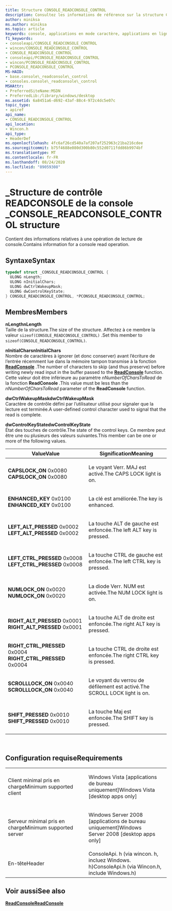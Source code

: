 ```yaml
---
title: Structure CONSOLE_READCONSOLE_CONTROL
description: Consultez les informations de référence sur la structure CONSOLE_READCONSOLE_CONTROL, qui contient des informations relatives à une opération de lecture de console.
author: miniksa
ms.author: miniksa
ms.topic: article
keywords: console, applications en mode caractère, applications en ligne de commande, applications Terminal Server, API de console
f1_keywords:
- consoleapi/CONSOLE_READCONSOLE_CONTROL
- wincon/CONSOLE_READCONSOLE_CONTROL
- CONSOLE_READCONSOLE_CONTROL
- consoleapi/PCONSOLE_READCONSOLE_CONTROL
- wincon/PCONSOLE_READCONSOLE_CONTROL
- PCONSOLE_READCONSOLE_CONTROL
MS-HAID:
- base.console\_readconsole\_control
- consoles.console\_readconsole\_control
MSHAttr:
- PreferredSiteName:MSDN
- PreferredLib:/library/windows/desktop
ms.assetid: 6a8451a6-d692-43af-88c4-972c4dc5e07c
topic_type:
- apiref
api_name:
- CONSOLE_READCONSOLE_CONTROL
api_location:
- Wincon.h
api_type:
- HeaderDef
ms.openlocfilehash: 4fc6af26cd540a7af207af252963c21ba216cdee
ms.sourcegitcommit: b75f4688e080d300b80c552d0711fdd86b9974bf
ms.translationtype: MT
ms.contentlocale: fr-FR
ms.lasthandoff: 08/24/2020
ms.locfileid: "89059308"
---
```

# <a name="console_readconsole_control-structure"></a><span data-ttu-id="29f11-104">\_Structure de contrôle READCONSOLE de la console \_</span><span class="sxs-lookup"><span data-stu-id="29f11-104">CONSOLE\_READCONSOLE\_CONTROL structure</span></span>


<span data-ttu-id="29f11-105">Contient des informations relatives à une opération de lecture de console.</span><span class="sxs-lookup"><span data-stu-id="29f11-105">Contains information for a console read operation.</span></span>

<a name="syntax"></a><span data-ttu-id="29f11-106">Syntaxe</span><span class="sxs-lookup"><span data-stu-id="29f11-106">Syntax</span></span>
------

```C
typedef struct _CONSOLE_READCONSOLE_CONTROL {
  ULONG nLength;
  ULONG nInitialChars;
  ULONG dwCtrlWakeupMask;
  ULONG dwControlKeyState;
} CONSOLE_READCONSOLE_CONTROL, *PCONSOLE_READCONSOLE_CONTROL;
```

<a name="members"></a><span data-ttu-id="29f11-107">Membres</span><span class="sxs-lookup"><span data-stu-id="29f11-107">Members</span></span>
-------

<span data-ttu-id="29f11-108">**nLength**</span><span class="sxs-lookup"><span data-stu-id="29f11-108">**nLength**</span></span>  
<span data-ttu-id="29f11-109">Taille de la structure.</span><span class="sxs-lookup"><span data-stu-id="29f11-109">The size of the structure.</span></span> <span data-ttu-id="29f11-110">Affectez à ce membre la valeur `sizeof(CONSOLE_READCONSOLE_CONTROL)` .</span><span class="sxs-lookup"><span data-stu-id="29f11-110">Set this member to `sizeof(CONSOLE_READCONSOLE_CONTROL)`.</span></span>

<span data-ttu-id="29f11-111">**nInitialChars**</span><span class="sxs-lookup"><span data-stu-id="29f11-111">**nInitialChars**</span></span>  
<span data-ttu-id="29f11-112">Nombre de caractères à ignorer (et donc conserver) avant l’écriture de l’entrée récemment lue dans la mémoire tampon transmise à la fonction [**ReadConsole**](readconsole.md) .</span><span class="sxs-lookup"><span data-stu-id="29f11-112">The number of characters to skip (and thus preserve) before writing newly read input in the buffer passed to the [**ReadConsole**](readconsole.md) function.</span></span> <span data-ttu-id="29f11-113">Cette valeur doit être inférieure au paramètre *nNumberOfCharsToRead* de la fonction **ReadConsole** .</span><span class="sxs-lookup"><span data-stu-id="29f11-113">This value must be less than the *nNumberOfCharsToRead* parameter of the **ReadConsole** function.</span></span>

<span data-ttu-id="29f11-114">**dwCtrlWakeupMask**</span><span class="sxs-lookup"><span data-stu-id="29f11-114">**dwCtrlWakeupMask**</span></span>  
<span data-ttu-id="29f11-115">Caractère de contrôle défini par l’utilisateur utilisé pour signaler que la lecture est terminée.</span><span class="sxs-lookup"><span data-stu-id="29f11-115">A user-defined control character used to signal that the read is complete.</span></span>

<span data-ttu-id="29f11-116">**dwControlKeyState**</span><span class="sxs-lookup"><span data-stu-id="29f11-116">**dwControlKeyState**</span></span>  
<span data-ttu-id="29f11-117">État des touches de contrôle.</span><span class="sxs-lookup"><span data-stu-id="29f11-117">The state of the control keys.</span></span> <span data-ttu-id="29f11-118">Ce membre peut être une ou plusieurs des valeurs suivantes.</span><span class="sxs-lookup"><span data-stu-id="29f11-118">This member can be one or more of the following values.</span></span>

<table>
<colgroup>
<col width="50%" />
<col width="50%" />
</colgroup>
<thead>
<tr class="header">
<th><span data-ttu-id="29f11-119">Value</span><span class="sxs-lookup"><span data-stu-id="29f11-119">Value</span></span></th>
<th><span data-ttu-id="29f11-120">Signification</span><span class="sxs-lookup"><span data-stu-id="29f11-120">Meaning</span></span></th>
</tr>
</thead>
<tbody>
<tr class="odd">
<td><span data-ttu-id="29f11-121"><span id="CAPSLOCK_ON"></span><span id="capslock_on"></span>
<strong>CAPSLOCK_ON</strong> 0x0080</span><span class="sxs-lookup"><span data-stu-id="29f11-121"><span id="CAPSLOCK_ON"></span><span id="capslock_on"></span>
<strong>CAPSLOCK_ON</strong> 0x0080</span></span></td>
<td><p><span data-ttu-id="29f11-122">Le voyant Verr. MAJ est activé.</span><span class="sxs-lookup"><span data-stu-id="29f11-122">The CAPS LOCK light is on.</span></span></p></td>
</tr>
<tr class="even">
<td><span data-ttu-id="29f11-123"><span id="ENHANCED_KEY"></span><span id="enhanced_key"></span>
<strong>ENHANCED_KEY</strong> 0x0100</span><span class="sxs-lookup"><span data-stu-id="29f11-123"><span id="ENHANCED_KEY"></span><span id="enhanced_key"></span>
<strong>ENHANCED_KEY</strong> 0x0100</span></span></td>
<td><p><span data-ttu-id="29f11-124">La clé est améliorée.</span><span class="sxs-lookup"><span data-stu-id="29f11-124">The key is enhanced.</span></span></p></td>
</tr>
<tr class="odd">
<td><span data-ttu-id="29f11-125"><span id="LEFT_ALT_PRESSED"></span><span id="left_alt_pressed"></span>
<strong>LEFT_ALT_PRESSED</strong> 0x0002</span><span class="sxs-lookup"><span data-stu-id="29f11-125"><span id="LEFT_ALT_PRESSED"></span><span id="left_alt_pressed"></span>
<strong>LEFT_ALT_PRESSED</strong> 0x0002</span></span></td>
<td><p><span data-ttu-id="29f11-126">La touche ALT de gauche est enfoncée.</span><span class="sxs-lookup"><span data-stu-id="29f11-126">The left ALT key is pressed.</span></span></p></td>
</tr>
<tr class="even">
<td><span data-ttu-id="29f11-127"><span id="LEFT_CTRL_PRESSED"></span><span id="left_ctrl_pressed"></span>
<strong>LEFT_CTRL_PRESSED</strong> 0x0008</span><span class="sxs-lookup"><span data-stu-id="29f11-127"><span id="LEFT_CTRL_PRESSED"></span><span id="left_ctrl_pressed"></span>
<strong>LEFT_CTRL_PRESSED</strong> 0x0008</span></span></td>
<td><p><span data-ttu-id="29f11-128">La touche CTRL de gauche est enfoncée.</span><span class="sxs-lookup"><span data-stu-id="29f11-128">The left CTRL key is pressed.</span></span></p></td>
</tr>
<tr class="odd">
<td><span data-ttu-id="29f11-129"><span id="NUMLOCK_ON"></span><span id="numlock_on"></span>
<strong>NUMLOCK_ON</strong> 0x0020</span><span class="sxs-lookup"><span data-stu-id="29f11-129"><span id="NUMLOCK_ON"></span><span id="numlock_on"></span>
<strong>NUMLOCK_ON</strong> 0x0020</span></span></td>
<td><p><span data-ttu-id="29f11-130">La diode Verr. NUM est activée.</span><span class="sxs-lookup"><span data-stu-id="29f11-130">The NUM LOCK light is on.</span></span></p></td>
</tr>
<tr class="even">
<td><span data-ttu-id="29f11-131"><span id="RIGHT_ALT_PRESSED"></span><span id="right_alt_pressed"></span>
<strong>RIGHT_ALT_PRESSED</strong> 0x0001</span><span class="sxs-lookup"><span data-stu-id="29f11-131"><span id="RIGHT_ALT_PRESSED"></span><span id="right_alt_pressed"></span>
<strong>RIGHT_ALT_PRESSED</strong> 0x0001</span></span></td>
<td><p><span data-ttu-id="29f11-132">La touche ALT de droite est enfoncée.</span><span class="sxs-lookup"><span data-stu-id="29f11-132">The right ALT key is pressed.</span></span></p></td>
</tr>
<tr class="odd">
<td><span data-ttu-id="29f11-133"><span id="RIGHT_CTRL_PRESSED"></span><span id="right_ctrl_pressed"></span>
<strong>RIGHT_CTRL_PRESSED</strong> 0x0004</span><span class="sxs-lookup"><span data-stu-id="29f11-133"><span id="RIGHT_CTRL_PRESSED"></span><span id="right_ctrl_pressed"></span>
<strong>RIGHT_CTRL_PRESSED</strong> 0x0004</span></span></td>
<td><p><span data-ttu-id="29f11-134">La touche CTRL de droite est enfoncée.</span><span class="sxs-lookup"><span data-stu-id="29f11-134">The right CTRL key is pressed.</span></span></p></td>
</tr>
<tr class="even">
<td><span data-ttu-id="29f11-135"><span id="SCROLLLOCK_ON"></span><span id="scrolllock_on"></span>
<strong>SCROLLLOCK_ON</strong> 0x0040</span><span class="sxs-lookup"><span data-stu-id="29f11-135"><span id="SCROLLLOCK_ON"></span><span id="scrolllock_on"></span>
<strong>SCROLLLOCK_ON</strong> 0x0040</span></span></td>
<td><p><span data-ttu-id="29f11-136">Le voyant du verrou de défilement est activé.</span><span class="sxs-lookup"><span data-stu-id="29f11-136">The SCROLL LOCK light is on.</span></span></p></td>
</tr>
<tr class="odd">
<td><span data-ttu-id="29f11-137"><span id="SHIFT_PRESSED"></span><span id="shift_pressed"></span>
<strong>SHIFT_PRESSED</strong> 0x0010</span><span class="sxs-lookup"><span data-stu-id="29f11-137"><span id="SHIFT_PRESSED"></span><span id="shift_pressed"></span>
<strong>SHIFT_PRESSED</strong> 0x0010</span></span></td>
<td><p><span data-ttu-id="29f11-138">La touche Maj est enfoncée.</span><span class="sxs-lookup"><span data-stu-id="29f11-138">The SHIFT key is pressed.</span></span></p></td>
</tr>
<tr class="even">
</tr>
<tr class="odd">
</tr>
<tr class="even">
</tr>
<tr class="odd">
</tr>
<tr class="even">
</tr>
<tr class="odd">
</tr>
<tr class="even">
</tr>
</tbody>
</table>

 

<a name="requirements"></a><span data-ttu-id="29f11-139">Configuration requise</span><span class="sxs-lookup"><span data-stu-id="29f11-139">Requirements</span></span>
------------

<table>
<colgroup>
<col width="50%" />
<col width="50%" />
</colgroup>
<tbody>
<tr class="odd">
<td><p><span data-ttu-id="29f11-140">Client minimal pris en charge</span><span class="sxs-lookup"><span data-stu-id="29f11-140">Minimum supported client</span></span></p></td>
<td><p><span data-ttu-id="29f11-141">Windows Vista [applications de bureau uniquement]</span><span class="sxs-lookup"><span data-stu-id="29f11-141">Windows Vista [desktop apps only]</span></span></p></td>
</tr>
<tr class="even">
<td><p><span data-ttu-id="29f11-142">Serveur minimal pris en charge</span><span class="sxs-lookup"><span data-stu-id="29f11-142">Minimum supported server</span></span></p></td>
<td><p><span data-ttu-id="29f11-143">Windows Server 2008 [applications de bureau uniquement]</span><span class="sxs-lookup"><span data-stu-id="29f11-143">Windows Server 2008 [desktop apps only]</span></span></p></td>
</tr>
<tr class="odd">
<td><p><span data-ttu-id="29f11-144">En-tête</span><span class="sxs-lookup"><span data-stu-id="29f11-144">Header</span></span></p></td>
<td><span data-ttu-id="29f11-145">ConsoleApi. h (via wincon. h, incluez Windows. h)</span><span class="sxs-lookup"><span data-stu-id="29f11-145">ConsoleApi.h (via Wincon.h, include Windows.h)</span></span></td>
</tr>
</tbody>
</table>

## <a name="span-idsee_alsospansee-also"></a><span data-ttu-id="29f11-146"><span id="see_also"></span>Voir aussi</span><span class="sxs-lookup"><span data-stu-id="29f11-146"><span id="see_also"></span>See also</span></span>


[<span data-ttu-id="29f11-147">**ReadConsole**</span><span class="sxs-lookup"><span data-stu-id="29f11-147">**ReadConsole**</span></span>](readconsole.md)

 

 




